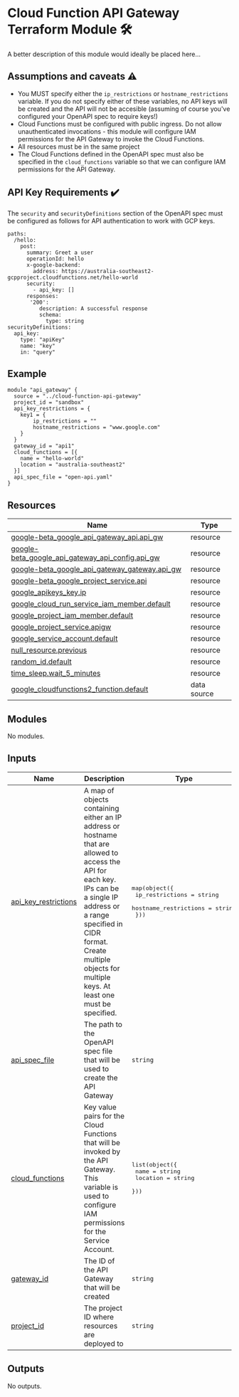 # Cloud Function API Gateway Terraform Module 🛠️

A better description of this module would ideally be placed here...

## Assumptions and caveats :warning:

- You MUST specify either the `ip_restrictions` or `hostname_restrictions` variable. If you do not specify either of these variables, no API keys will be created and the API will not be accesible (assuming of course you've configured your OpenAPI spec to require keys!)
- Cloud Functions must be configured with public ingress. Do not allow unauthenticated invocations - this module will configure IAM permissions for the API Gateway to invoke the Cloud Functions. 
- All resources must be in the same project
- The Cloud Functions defined in the OpenAPI spec must also be specified in the `cloud_functions` variable so that we can configure IAM permissions for the API Gateway. 

## API Key Requirements :heavy_check_mark:

The `security` and `securityDefinitions` section of the OpenAPI spec must be configured as follows for API authentication to work with GCP keys. 

````
paths:
  /hello:
    post:
      summary: Greet a user
      operationId: hello
      x-google-backend:
        address: https://australia-southeast2-gcpproject.cloudfunctions.net/hello-world
      security:
        - api_key: []
      responses:
       '200':
          description: A successful response
          schema:
            type: string
securityDefinitions:
  api_key:
    type: "apiKey"
    name: "key"
    in: "query"
````

<!-- BEGIN_TF_DOCS -->


## Example

```hcl
module "api_gateway" {
  source = "../cloud-function-api-gateway"
  project_id = "sandbox"
  api_key_restrictions = {
    key1 = {
        ip_restrictions = ""
        hostname_restrictions = "www.google.com"
    }
  }
  gateway_id = "api1"
  cloud_functions = [{
    name = "hello-world"
    location = "australia-southeast2"
  }]
  api_spec_file = "open-api.yaml"
}
```

## Resources

| Name | Type |
|------|------|
| [google-beta_google_api_gateway_api.api_gw](https://registry.terraform.io/providers/hashicorp/google-beta/latest/docs/resources/google_api_gateway_api) | resource |
| [google-beta_google_api_gateway_api_config.api_gw](https://registry.terraform.io/providers/hashicorp/google-beta/latest/docs/resources/google_api_gateway_api_config) | resource |
| [google-beta_google_api_gateway_gateway.api_gw](https://registry.terraform.io/providers/hashicorp/google-beta/latest/docs/resources/google_api_gateway_gateway) | resource |
| [google-beta_google_project_service.api](https://registry.terraform.io/providers/hashicorp/google-beta/latest/docs/resources/google_project_service) | resource |
| [google_apikeys_key.ip](https://registry.terraform.io/providers/hashicorp/google/latest/docs/resources/apikeys_key) | resource |
| [google_cloud_run_service_iam_member.default](https://registry.terraform.io/providers/hashicorp/google/latest/docs/resources/cloud_run_service_iam_member) | resource |
| [google_project_iam_member.default](https://registry.terraform.io/providers/hashicorp/google/latest/docs/resources/project_iam_member) | resource |
| [google_project_service.apigw](https://registry.terraform.io/providers/hashicorp/google/latest/docs/resources/project_service) | resource |
| [google_service_account.default](https://registry.terraform.io/providers/hashicorp/google/latest/docs/resources/service_account) | resource |
| [null_resource.previous](https://registry.terraform.io/providers/hashicorp/null/latest/docs/resources/resource) | resource |
| [random_id.default](https://registry.terraform.io/providers/hashicorp/random/latest/docs/resources/id) | resource |
| [time_sleep.wait_5_minutes](https://registry.terraform.io/providers/hashicorp/time/latest/docs/resources/sleep) | resource |
| [google_cloudfunctions2_function.default](https://registry.terraform.io/providers/hashicorp/google/latest/docs/data-sources/cloudfunctions2_function) | data source |

## Modules

No modules.

## Inputs

| Name | Description | Type | Default | Required |
|------|-------------|------|---------|:--------:|
| <a name="input_api_key_restrictions"></a> [api\_key\_restrictions](#input\_api\_key\_restrictions) | A map of objects containing either an IP address or hostname that are allowed to access the API for each key. IPs can be a single IP address or a range specified in CIDR format. Create multiple objects for multiple keys. At least one must be specified. | <pre>map(object({<br>    ip_restrictions = string<br>    hostname_restrictions = string<br>  }))</pre> | n/a | yes |
| <a name="input_api_spec_file"></a> [api\_spec\_file](#input\_api\_spec\_file) | The path to the OpenAPI spec file that will be used to create the API Gateway | `string` | n/a | yes |
| <a name="input_cloud_functions"></a> [cloud\_functions](#input\_cloud\_functions) | Key value pairs for the Cloud Functions that will be invoked by the API Gateway. This variable is used to configure IAM permissions for the Service Account. | <pre>list(object({<br>    name     = string<br>    location = string<br>  }))</pre> | n/a | yes |
| <a name="input_gateway_id"></a> [gateway\_id](#input\_gateway\_id) | The ID of the API Gateway that will be created | `string` | n/a | yes |
| <a name="input_project_id"></a> [project\_id](#input\_project\_id) | The project ID where resources are deployed to | `string` | n/a | yes |

## Outputs

No outputs.
<!-- END_TF_DOCS -->
